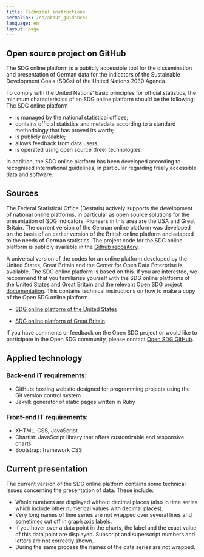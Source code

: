 ```yaml
---
title: Technical instructions
permalink: /en/about_guidance/
language: en
layout: page
---
```


## Open source project on GitHub

The SDG online platform is a publicly accessible tool for the dissemination and presentation of German data for the indicators of the Sustainable Development Goals (SDGs) of the United Nations 2030 Agenda.

To comply with the United Nations‘ basic principles for official statistics, the minimum characteristics of an SDG online platform should be the following: <br>
The SDG online platform<br>
- is managed by the national statistical offices;
- contains official statistics and metadata according to a standard methodology that has proved its worth;
- is publicly available;
- allows feedback from data users;
- is operated using open source (free) technologies.

In addition, the SDG online platform has been developed according to recognised international guidelines, in particular regarding freely accessible data and software.

## Sources

The Federal Statistical Office (Destatis) actively supports the development of national online platforms, in particular as open source solutions for the presentation of SDG indicators. Pioneers in this area are the USA and Great Britain. The current version of the German online platform was developed on the basis of an earlier version of the British online platform and adapted to the needs of German statistics. The project code for the SDG online platform is publicly available in the [Github repository](https://github.com/G205SDGs/sdg-indicators).

A universal version of the codes for an online platform developed by the United States, Great Britain and the Center for Open Data Enterprise is available. The SDG online platform is based on this. If you are interested, we recommend that you familiarise yourself with the SDG online platforms of the United States and Great Britain and the relevant [Open SDG project documentation](https://open-sdg.readthedocs.io/en/latest/). This contains technical instructions on how to make a copy of the Open SDG online platform.


- [SDG online platform of the United States](https://sdg.data.gov/)

- [SDG online platform of Great Britain](https://sustainabledevelopment-uk.github.io)

If you have comments or feedback on the Open SDG project or would like to participate in the Open SDG community, please contact [Open SDG GitHub](https://github.com/open-sdg/open-sdg/issues).

## Applied technology

### Back-end IT requirements:
- GitHub: hosting website designed for programming projects using the Git version control system
- Jekyll: generator of static pages written in Ruby

### Front-end IT requirements:
- XHTML, CSS, JavaScript
- Chartist: JavaScript library that offers customizable and responsive charts
- Bootstrap: framework CSS

## Current presentation

The current version of the SDG online platform contains some technical issues concerning the presentation of data. These include:<br>
- Whole numbers are displayed without decimal places (also in time series which include other numerical values with decimal places).
- Very long names of time series are not wrapped over several lines and sometimes cut off in graph axis labels.
- If you hover over a data point in the charts, the label and the exact value of this data point are displayed. Subscript and superscript numbers and letters are not correctly shown.
- During the same process the names of the data series are not wrapped.

